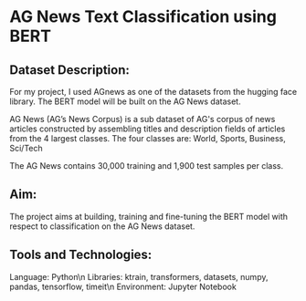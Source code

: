 # AG News Text Classification using BERT

## Dataset Description:

For my project, I used AGnews as one of the datasets from the hugging face library. The BERT model will be built on the AG News dataset.

AG News (AG’s News Corpus) is a sub dataset of AG's corpus of news articles constructed by assembling titles and description fields of articles from the 4 largest classes. The four classes are: World, Sports, Business, Sci/Tech

The AG News contains 30,000 training and 1,900 test samples per class. 

## Aim:
The project aims at building, training and fine-tuning the BERT model with respect to classification on the AG News dataset.

## Tools and Technologies:
Language: Python\n
Libraries: ktrain, transformers, datasets, numpy, pandas, tensorflow, timeit\n
Environment: Jupyter Notebook
